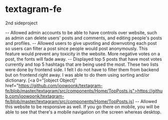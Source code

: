 # textagram-fe
2nd sideproject

-- Allowed admin accounts to be able to have controls over website, such as admin can delete users' posts and comments, and editing people's posts and profiles. 
-- Allowed users to give upvoting and downvoting each post so users can filter a post since people would post anonymously. This feature would prevent any toxicity in the website. More negative votes on a post, the fonts will fade away.
-- Displayed top 5 posts that have most votes currently and top 5 hashtags that are being used the most. These two lists were done by frontend side. I felt I do not have to filter them from backend but on frontend right away. I was able to do them using sorting and/or dictionary.  [<a 0="[object Object]" href="https://github.com/joowoonk/textagram-fe/blob/master/textagram/src/components/Home/TopPosts.js">https://github.com/joowoonk/textagram-fe/blob/master/textagram/src/components/Home/TopPosts.js</a>]
-- Allowed this website to be responsive as well. If you go there on mobile, you will be able to see that there's a mobile navigation on the screen whereas desktop. 
